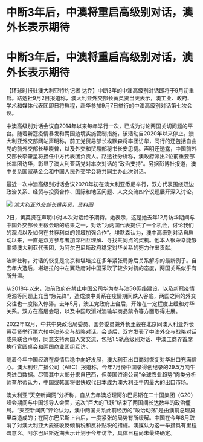 # 中断3年后，中澳将重启高级别对话，澳外长表示期待

# 中断3年后，中澳将重启高级别对话，澳外长表示期待

【环球时报驻澳大利亚特约记者
达乔】中断3年的中澳高级别对话即将于9月初重启。路透社9月2日报道称，澳大利亚外交部长黄英贤当天表示，澳工业、政府、学术和媒体代表团即日将启程，赴华参加9月7日举行的中澳高级别对话第七次会议。

中澳高级别对话会议自2014年以来每年举行一次，已成为讨论两国关切问题的平台。随着新冠疫情暴发和两国边境实施管制措施，该活动自2020年以来停止。澳大利亚外交部网站声明称，前工党贸易部长埃默森将率团访华，同行的还包括自由党的前外交部长毕晓普，以及外交和贸易部秘书长安思捷。声明还透露，中国前外交部长李肇星将担任中方代表团负责人。路透社分析称，澳政府派出2位前重要部长率团访华，彰显了澳大利亚两党对本次对话的“政治支持”。另据彭博社报道，澳中关系国家基金会和中国人民外交学会将共同主办此次对话。

最近一次中澳高级别对话会议2020年初在澳大利亚悉尼举行，双方代表围绕双边政治关系、经贸与投资合作、国际和地区问题、人文交流四个议题展开深入讨论。

![](https://inews.gtimg.com/om_bt/OuW85g43rXzbytEjoLJLoEhnq2OIkvuloDKZJPy_ERvOkAA/1000)
_澳大利亚外交部长黄英贤，资料图_

2日，黄英贤在声明中对本次对话给予期待。她表示，这是她去年12月访华期间与中国外交部长王毅会晤的成果之一，对话“为两国代表提供了一个机会，讨论我们的观点以及如何在共存利益的领域加强合作”。埃默森认为，澳中高级别对话自启动以来，一直是双方参与者加深相互理解、寻找共同点的契机。他本人很荣幸能够率领澳大利亚代表团，为阿尔巴尼斯政府稳定对华关系的努力作出贡献。

法新社称，对话的恢复是北京和堪培拉在多年紧张局势后关系解冻的最新例子。自去年大选后，堪培拉的中左翼政府对中国采取了较少对抗的态度，两国关系似乎有所升温。

从2018年以来，澳前政府在禁止中国公司华为参与澳5G网络建设，以及新冠疫情溯源等问题上充当“急先锋”，造成澳中关系在疫情期间跌入谷底，两国之间的外交交往也一度陷入停滞。去年5月，澳工党政府上台后，开始在一定程度上缓和对华关系。双方在高层会晤，以及中国取消对澳输华商品禁令等方面取得进展。

2022年12月，中共中央政治局委员、国务委员兼外长王毅在北京同澳大利亚外长黄英贤举行第六轮中澳外交与战略对话。会谈后，双方发表了中澳外交与战略对话成果联合声明，同意支持两国人文交流，包括1.5轨高级别对话、中澳工商界首席执行官圆桌会和两国商业团组互访。

随着今年中国经济在疫情后稳中向好发展，澳大利亚出口商对恢复对华出口充满信心。澳大利亚广播公司（ABC）报道称，今年7月份中国录得创纪录的29.5万吨牛肉进口数据。尽管其中大部分来自巴西，但美国咨询公司“全球农业趋势”肉类分析师奎尔蒂认为，中国或韩国将很快取代日本成为澳大利亚牛肉最大的出口市场。

澳大利亚“天空新闻网”分析称，自从去年澳总理阿尔巴尼斯在二十国集团（G20）峰会期间与中国领导人会面，这次“巨大的飞跃”结束了两国间长达数年的政治僵局。“天空新闻网”评论认为，澳中两国关系此前经历的“政治动荡”是由澳前总理莫里森造成的；在阿尔巴尼斯上台后，一度紧张的局势有所缓解。中国在今年8月取消了对澳大利亚大麦征收反倾销税和反补贴税的措施。澳媒认为这一举措具有里程碑意义。阿尔巴尼斯近期表示计划于今年访华，具体日程尚未最终确定。

